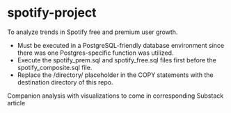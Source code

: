 # spotify-project
To analyze trends in Spotify free and premium user growth.
- Must be executed in a PostgreSQL-friendly database environment since there was one Postgres-specific function was utilized.
- Execute the spotify_prem.sql and spotify_free.sql files first before the spotify_composite.sql file.
- Replace the /directory/ placeholder in the COPY statements with the destination directory of this repo.

Companion analysis with visualizations to come in corresponding Substack article
